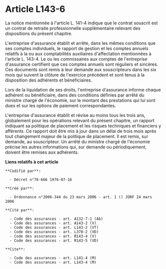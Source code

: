 # Article L143-6

La notice mentionnée à l'article L. 141-4 indique que le contrat souscrit est un contrat de retraite professionnelle
supplémentaire relevant des dispositions du présent chapitre.

L'entreprise d'assurance établit et arrête, dans les mêmes conditions que ses comptes individuels, le rapport de gestion et
les comptes annuels relatifs à la ou aux comptabilités auxiliaires d'affectation mentionnées à l'article L. 143-4. Le ou les
commissaires aux comptes de l'entreprise d'assurance certifient que ces comptes annuels sont réguliers et sincères. Ces
documents sont remis à leur demande aux souscripteurs dans les six mois qui suivent la clôture de l'exercice précédent et
sont tenus à la disposition des adhérents et bénéficiaires.

Lors de la liquidation de ses droits, l'entreprise d'assurance informe chaque adhérent ou bénéficiaire, dans des conditions
définies par arrêté du ministre chargé de l'économie, sur le montant des prestations qui lui sont dues et sur les options de
paiement correspondantes.

L'entreprise d'assurance établit et révise au moins tous les trois ans, globalement pour les opérations relevant du présent
chapitre, un rapport indiquant sa politique de placement et les risques techniques et financiers y afférents. Ce rapport doit
être mis à jour dans un délai de trois mois après tout changement majeur de la politique de placement. Il est remis, sur
demande, au souscripteur. Un arrêté du ministre chargé de l'économie précise les autres informations qui, sur demande ou
périodiquement, doivent être remises aux adhérents.

**Liens relatifs à cet article**

	**Codifié par**:

	  - Décret n°76-666 1976-07-16

	**Créé par**:

	  - Ordonnance n°2006-344 du 23 mars 2006 - art. 1 () JORF 24 mars 2006

	**Cité par**:

	  - Code des assurances - art. A132-7-1 (Ab)
	  - Code des assurances - art. A143-2 (V)
	  - Code des assurances - art. L143-2 (VT)
	  - Code des assurances - art. L370-2 (VD)
	  - Code des assurances - art. R143-4 (V)
	  - Code des assurances - art. R143-5 (VD)

	**Cite**:

	  - Code des assurances - art. L141-4 (M)
	  - Code des assurances - art. L143-4 (M)
